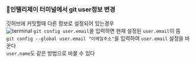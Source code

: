 ### 🔮인텔리제이 터미널에서 git user정보 변경
깃허브에 커밋할때 다른 정보로 설정되어 있는경우   
![terminal](https://user-images.githubusercontent.com/63778557/141753027-08396053-1cc9-456e-b21a-be1e5430af40.png)
`git config user.email`을 입력하면 현재 설정된 `user.email`이 뜸   
`git config --global user.email "이메일주소"`을 입력하여 `user.email` 설정을 바꾼다    
`user.name`도 같은 방법으로 바꿀 수 있다
 
